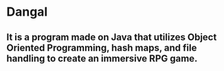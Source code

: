 # Dangal

## It is a program made on Java that utilizes Object Oriented Programming, hash maps, and file handling to create an immersive RPG game. 

